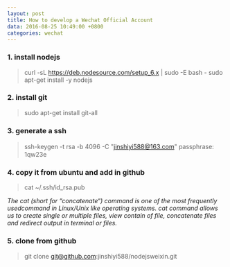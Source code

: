 ```yaml
---
layout: post
title: How to develop a Wechat Official Account
data: 2016-08-25 10:49:00 +0800
categories: wechat
---
```


### 1. install nodejs
>curl -sL https://deb.nodesource.com/setup_6.x | sudo -E bash -
>sudo apt-get install -y nodejs

### 2. install git
>sudo apt-get install git-all

### 3. generate a  ssh
>ssh-keygen -t rsa -b 4096 -C "jinshiyi588@163.com"
>passphrase:　1qw23e

### 4. copy it from ubuntu and add in github
>cat ~/.ssh/id_rsa.pub

_The cat (short for “concatenate“) command is one of the most frequently usedcommand in Linux/Unix like operating systems. cat command allows us to create single or multiple files, view contain of file, concatenate files and redirect output in terminal or files._

### 5. clone from github
>git clone git@github.com:jinshiyi588/nodejsweixin.git

